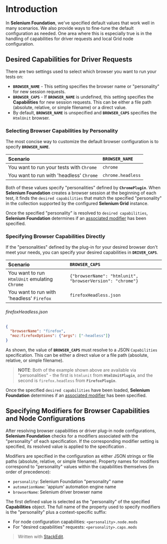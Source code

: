 
# Introduction

In **Selenium Foundation**, we've specified default values that work well in many scenarios. We also provide ways to fine-tune the default configuration as needed. One area where this is especially true is in the handling of capabilities for driver requests and local Grid node configuration.

## Desired Capabilities for Driver Requests

There are two settings used to select which browser you want to run your tests on:

* **`BROWSER_NAME`** - This setting specifies the browser name or "personality" for new session requests.
* **`BROWSER_CAPS`** - If **`BROWSER_NAME`** is undefined, this setting specifies the **Capabilities** for new session requests. This can be either a file path (absolute, relative, or simple filename) or a direct value.
* By default, **`BROWSER_NAME`** is unspecified and **`BROWSER_CAPS`** specifies the `HtmlUnit` browser.

### Selecting Browser Capabilities by Personality

The most concise way to customize the default browser configuration is to specify **`BROWSER_NAME`**.

| Scenario | **`BROWSER_NAME`** |
|:---|:---|
| You want to run your tests with `Chrome` | `chrome` |
| You want to run with 'headless' `Chrome` | `chrome.headless` |

Both of these values specify "personalities" defined by **`ChromePlugin`**. When **Selenium Foundation** creates a browser session at the beginning of each test, it finds the `desired capabilities` that match the specified "personality" in the collection supported by the configured **Selenium Grid** instance.

Once the specified "personality" is resolved to `desired capabilities`, **Selenium Foundation** determines if an [associated modifier](#specifying-modifiers-for-browser-capabilities-and-node-configurations) has been specified.

### Specifying Browser Capabilities Directly

If the "personalities" defined by the plug-in for your desired browser don't meet your needs, you can specify your desired capabilities in **`DRIVER_CAPS`**.

| Scenario | **`BROWSER_CAPS`** |
|:---|:---|
| You want to run `HtmlUnit` emulating `Chrome` | `{"browserName": "htmlunit", "browserVersion": "chrome"}` |
| You want to run with 'headless' `Firefox` | `firefoxHeadless.json` |

###### firefoxHeadless.json
```json
{
  "browserName": "firefox",
  "moz:firefoxOptions": {"args": ["-headless"]}
}
```

As shown, the value of **`BROWSER_CAPS`** must resolve to a JSON `Capabilities` specification. This can be either a direct value or a file path (absolute, relative, or simple filename).

> **NOTE**: Both of the example shown above are available via "personalities" - the first is `htmlunit` from **`HtmlUnitPlugin`**, and the second is `firefox.headless` from **`FirefoxPlugin`**.

Once the specified `desired capabilities` have been loaded, **Selenium Foundation** determines if an [associated modifier](#specifying-modifiers-for-browser-capabilities-and-node-configurations) has been specified.

## Specifying Modifiers for Browser Capabilities and Node Configurations

After resolving browser capabilities or driver plug-in node configurations, **Selenium Foundation** checks for a modifiers associated with the "personality" of each specification. If the corresponding modifier setting is specified, its resolved value is applied to the specification .

Modifiers are specified in the configuration as either JSON strings or file paths (absolute, relative, or simple filename). Property names for modifiers correspond to "personality" values within the capabilities themselves (in order of precedence):

* `personality`: Selenium Foundation "personality" name
* `automationName`: 'appium' automation engine name
* `browserName`: Selenium driver browser name

The first defined value is selected as the "personality" of the specified **Capabilities** object. The full name of the property used to specify modifiers is the "personality" plus a context-specific suffix:

* For node configuration capabilities: `<personality>.node.mods`
* For "desired capabilities" requests: `<personality>.caps.mods`

> Written with [StackEdit](https://stackedit.io/).
